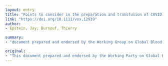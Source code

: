 ```yaml
---
layout: entry
title: "Points to consider in the preparation and transfusion of COVID-19 convalescent plasma"
link: "https://doi.org/10.1111/vox.12939"
author:
- Epstein, Jay; Burnouf, Thierry

summary:
- "document prepared and endorsed by the Working Group on Global Blood Safety of the International Society of Blood Transfusion presents elements to take into consideration in preparation and transfusion of COVID-19 convalescent plasma as a possible treatment approach. The document covers the following important factors to have in mind when considering this treatment. It offers recommendations for plasma transfusion and pre-screening. This includes eligibility criteria for the treatment of the COVID-19 patients to donate whole blood or plasma."

original:
- "This document prepared and endorsed by the Working Party on Global Blood Safety of the International Society of Blood Transfusion presents elements, as of April 2020, to take into consideration in the preparation and transfusion of COVID-19 convalescent plasma as a possible treatment approach of COVID-19. The document covers the following important factors to have in mind when considering this treatment: (a) eligibility criteria of convalescent COVID-19 patients to donate whole blood or plasma, (b) pre-screening and pre-donation testing of convalescent COVID-19 donors; (c) criteria for collection of COVID-19 plasma; (d) post-donation treatment of plasma; and (e) it offers recommendations for plasma transfusion."
---
```


